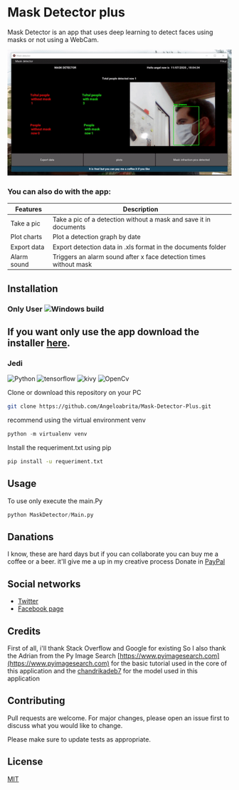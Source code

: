 # Mask Detector plus
Mask Detector is an app that uses deep learning to detect faces using masks or not using a WebCam.

![MaskDetectorPlus](https://github.com/Angeloabrita/Mask-Detector-Plus/blob/master/MDP.gif)

### You can also do with the app:
| Features | Description |
| ------ | ------ |
|Take a pic| Take a pic of a detection without a mask and save it in documents
|Plot charts|Plot a detection graph by date|
|Export data| Export detection data in .xls format in the documents folder|
|Alarm sound|Triggers an alarm sound after x face detection times without mask|

## Installation

### Only User ![Windows build](https://img.shields.io/badge/Windows%20build-sucess-green)
## If you want only use the app download the installer [here](https://github.com/Angeloabrita/Mask-Detector-Plus/releases/download/0.0.9/Mask.Detector.Plus.Setup.exe).

### Jedi

![Python](https://img.shields.io/badge/python-v3.7-orange.svg) ![tensorflow](https://img.shields.io/badge/TensorFlow-1.14.0-orange) ![kivy](https://img.shields.io/badge/Kivy-1.11.0-blue) ![OpenCv](https://img.shields.io/badge/OpenCv-4.2.0-blue)

Clone or download this repository on your PC
```bash
git clone https://github.com/Angeloabrita/Mask-Detector-Plus.git
```
recommend using the virtual environment venv
```python
python -m virtualenv venv
```
Install the requeriment.txt using pip

```bash
pip install -u requeriment.txt
```
## Usage

To use only execute the main.Py

```python
python MaskDetector/Main.py
```
## Danations
I know, these are hard days but if you can collaborate you can buy me a coffee or a beer. it'll give me a up in my creative process Donate in [PayPal](https://www.paypal.com/cgi-bin/webscr?cmd=_s-xclick&hosted_button_id=NTVK3A8XG54W2&source=url)

## Social networks 
- [Twitter](https://twitter.com/AGTAStudios)
- [Facebook page](https://www.facebook.com/agtastudios)

## Credits
 First of all, i'll thank Stack Overflow and Google for existing So I also thank the Adrian from the Py Image Search [https://www.pyimagesearch.com](https://www.pyimagesearch.com) for the basic tutorial used in the core of this application and the [chandrikadeb7](https://github.com/chandrikadeb7) for the model used in this application


## Contributing
Pull requests are welcome. For major changes, please open an issue first to discuss what you would like to change.

Please make sure to update tests as appropriate.

## License
[MIT](https://choosealicense.com/licenses/mit/)